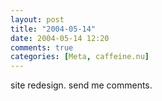 ```yaml
---
layout: post
title: "2004-05-14"
date: 2004-05-14 12:20
comments: true
categories: [Meta, caffeine.nu]
---
```

site redesign. send me comments.
